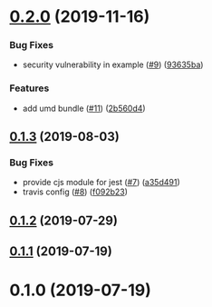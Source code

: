 # [0.2.0](https://github.com/jeetiss/tabs/compare/0.1.3...0.2.0) (2019-11-16)


### Bug Fixes

* security vulnerability in example ([#9](https://github.com/jeetiss/tabs/issues/9)) ([93635ba](https://github.com/jeetiss/tabs/commit/93635ba8374401d16b60ff573d5c309afc0af18c))


### Features

* add umd bundle ([#11](https://github.com/jeetiss/tabs/issues/11)) ([2b560d4](https://github.com/jeetiss/tabs/commit/2b560d44e4d8745bd9cc16251260c1b06b6d7dcb))

## [0.1.3](https://github.com/jeetiss/tabs/compare/v0.1.2...v0.1.3) (2019-08-03)


### Bug Fixes

* provide cjs module for jest ([#7](https://github.com/jeetiss/tabs/issues/7)) ([a35d491](https://github.com/jeetiss/tabs/commit/a35d491))
* travis config  ([#8](https://github.com/jeetiss/tabs/issues/8)) ([f092b23](https://github.com/jeetiss/tabs/commit/f092b23))



## [0.1.2](https://github.com/jeetiss/tabs/compare/v0.1.1...v0.1.2) (2019-07-29)



## [0.1.1](https://github.com/jeetiss/tabs/compare/0.1.0...v0.1.1) (2019-07-19)



# 0.1.0 (2019-07-19)

